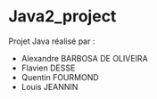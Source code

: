 # Java2_project
 
Projet Java réalisé par :

- Alexandre BARBOSA DE OLIVEIRA
- Flavien DESSE
- Quentin FOURMOND
- Louis JEANNIN
